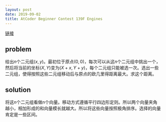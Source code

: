 ```yaml
---
layout: post
date: 2019-09-02
title: AtCoder Beginner Contest 139F Engines
---
```


[链接](https://atcoder.jp/contests/abc139/tasks/abc139_f)

## problem

给出$n$个二元组$(x,y)$。最初位于原点$(0,0)$，每次可以从这$n$个二元组中挑出一个，然后将当前的坐标$(X,Y)$变为$(X+x,Y+y)$，每个二元组只能被选一次。选出一些二元组，使得按照这些二元组移动后与原点的欧几里得距离最大。求这个距离。

## solution

将这$n$个二元组看做$n$个向量。移动方式遵循平行四边形定则。所以两个向量夹角越小，相加形成的和向量模长就越大。所以将这些向量按照极角排序。选择的向量肯定是一些区间。
